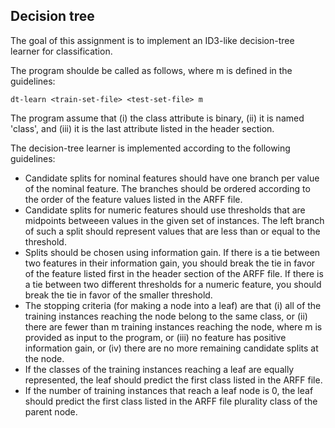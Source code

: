 ## Decision tree

The goal of this assignment is to implement an ID3-like decision-tree learner for classification.

The program shoulde be called as follows, where m is defined in the guidelines:
```
dt-learn <train-set-file> <test-set-file> m
```

The program assume that (i) the class attribute is binary, (ii) it is named 'class', and (iii) it is the last attribute listed in the header section.

The decision-tree learner is implemented according to the following guidelines:

* Candidate splits for nominal features should have one branch per value of the nominal feature. The branches should be ordered according to the order of the feature values listed in the ARFF file.
* Candidate splits for numeric features should use thresholds that are midpoints betweeen values in the given set of instances. The left branch of such a split should represent values that are less than or equal to the threshold.
* Splits should be chosen using information gain. If there is a tie between two features in their information gain, you should break the tie in favor of the feature listed first in the header section of the ARFF file. If there is a tie between two different thresholds for a numeric feature, you should break the tie in favor of the smaller threshold.
* The stopping criteria (for making a node into a leaf) are that (i) all of the training instances reaching the node belong to the same class, or (ii) there are fewer than m training instances reaching the node, where m is provided as input to the program, or (iii) no feature has positive information gain, or (iv) there are no more remaining candidate splits at the node.
* If the classes of the training instances reaching a leaf are equally represented, the leaf should predict the first class listed in the ARFF file.
* If the number of training instances that reach a leaf node is 0, the leaf should predict the first class listed in the ARFF file plurality class of the parent node.
